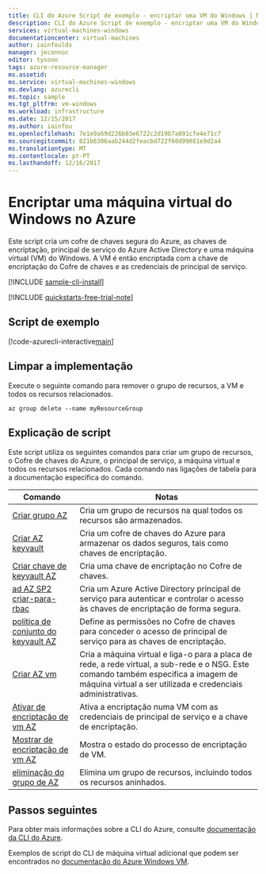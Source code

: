 ```yaml
---
title: CLI do Azure Script de exemplo - encriptar uma VM do Windows | Microsoft Docs
description: CLI do Azure Script de exemplo - encriptar uma VM do Windows
services: virtual-machines-windows
documentationcenter: virtual-machines
author: iainfoulds
manager: jeconnoc
editor: tysonn
tags: azure-resource-manager
ms.assetid: 
ms.service: virtual-machines-windows
ms.devlang: azurecli
ms.topic: sample
ms.tgt_pltfrm: vm-windows
ms.workload: infrastructure
ms.date: 12/15/2017
ms.author: iainfou
ms.openlocfilehash: 7e1e9a69d226b03e6722c2d19b7a091cfe4e71c7
ms.sourcegitcommit: 821b6306aab244d2feacbd722f60d99881e9d2a4
ms.translationtype: MT
ms.contentlocale: pt-PT
ms.lasthandoff: 12/16/2017
---
```

# <a name="encrypt-a-windows-virtual-machine-in-azure"></a>Encriptar uma máquina virtual do Windows no Azure

Este script cria um cofre de chaves segura do Azure, as chaves de encriptação, principal de serviço do Azure Active Directory e uma máquina virtual (VM) do Windows. A VM é então encriptada com a chave de encriptação do Cofre de chaves e as credenciais de principal de serviço.

[!INCLUDE [sample-cli-install](../../../includes/sample-cli-install.md)]

[!INCLUDE [quickstarts-free-trial-note](../../../includes/quickstarts-free-trial-note.md)]

## <a name="sample-script"></a>Script de exemplo

[!code-azurecli-interactive[main](../../../cli_scripts/virtual-machine/encrypt-disks/encrypt_windows_vm.sh "Encrypt VM disks")]

## <a name="clean-up-deployment"></a>Limpar a implementação 

Execute o seguinte comando para remover o grupo de recursos, a VM e todos os recursos relacionados.

```azurecli
az group delete --name myResourceGroup
```

## <a name="script-explanation"></a>Explicação de script

Este script utiliza os seguintes comandos para criar um grupo de recursos, o Cofre de chaves do Azure, o principal de serviço, a máquina virtual e todos os recursos relacionados. Cada comando nas ligações de tabela para a documentação específica do comando.

| Comando | Notas |
|---|---|
| [Criar grupo AZ](https://docs.microsoft.com/cli/azure/group#az_group_create) | Cria um grupo de recursos na qual todos os recursos são armazenados. |
| [Criar AZ keyvault](https://docs.microsoft.com/cli/azure/keyvault#az_keyvault_create) | Cria um cofre de chaves do Azure para armazenar os dados seguros, tais como chaves de encriptação. |
| [Criar chave de keyvault AZ](https://docs.microsoft.com/cli/azure/keyvault/key#az_keyvault_key_create) | Cria uma chave de encriptação no Cofre de chaves. |
| [ad AZ SP2 criar-para-rbac](https://docs.microsoft.com/cli/azure/ad/sp#az_ad_sp_create_for_rbac) | Cria um Azure Active Directory principal de serviço para autenticar e controlar o acesso às chaves de encriptação de forma segura. |
| [política de conjunto do keyvault AZ](https://docs.microsoft.com/cli/azure/keyvault#az_keyvault_set_policy) | Define as permissões no Cofre de chaves para conceder o acesso de principal de serviço para as chaves de encriptação. |
| [Criar AZ vm](https://docs.microsoft.com/cli/azure/vm#az_vm_create) | Cria a máquina virtual e liga-o para a placa de rede, a rede virtual, a sub-rede e o NSG. Este comando também especifica a imagem de máquina virtual a ser utilizada e credenciais administrativas.  |
| [Ativar de encriptação de vm AZ](https://docs.microsoft.com/cli/azure/vm/encryption#az_vm_encryption_enable) | Ativa a encriptação numa VM com as credenciais de principal de serviço e a chave de encriptação. |
| [Mostrar de encriptação de vm AZ](https://docs.microsoft.com/cli/azure/vm/encryption#az_vm_encryption_show) | Mostra o estado do processo de encriptação de VM. |
| [eliminação do grupo de AZ](https://docs.microsoft.com/cli/azure/vm/extension#az_vm_extension_set) | Elimina um grupo de recursos, incluindo todos os recursos aninhados. |

## <a name="next-steps"></a>Passos seguintes

Para obter mais informações sobre a CLI do Azure, consulte [documentação da CLI do Azure](https://docs.microsoft.com/cli/azure/overview).

Exemplos de script do CLI de máquina virtual adicional que podem ser encontrados no [documentação do Azure Windows VM](../windows/cli-samples.md?toc=%2fazure%2fvirtual-machines%windows%2ftoc.json).
